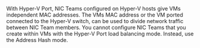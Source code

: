 With Hyper-V Port, NIC Teams configured on Hyper-V hosts give VMs independent MAC addresses.  The VMs MAC address or the VM ported connected to the Hyper-V switch, can be used to divide network traffic between NIC Team members. You cannot configure NIC Teams that you create within VMs with the Hyper-V Port load balancing mode. Instead, use the Address Hash mode. 